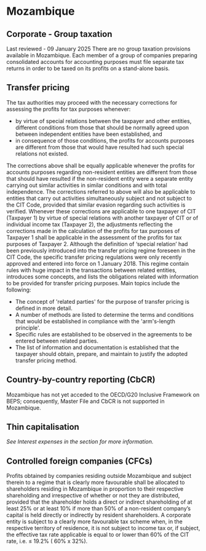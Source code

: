 # Mozambique
## Corporate - Group taxation
Last reviewed - 09 January 2025
There are no group taxation provisions available in Mozambique. Each member of a group of companies preparing consolidated accounts for accounting purposes must file separate tax returns in order to be taxed on its profits on a stand-alone basis.
## Transfer pricing
The tax authorities may proceed with the necessary corrections for assessing the profits for tax purposes whenever:
  * by virtue of special relations between the taxpayer and other entities, different conditions from those that should be normally agreed upon between independent entities have been established, and
  * in consequence of those conditions, the profits for accounts purposes are different from those that would have resulted had such special relations not existed.


The corrections above shall be equally applicable whenever the profits for accounts purposes regarding non-resident entities are different from those that should have resulted if the non-resident entity were a separate entity carrying out similar activities in similar conditions and with total independence.
The corrections referred to above will also be applicable to entities that carry out activities simultaneously subject and not subject to the CIT Code, provided that similar evasion regarding such activities is verified.
Whenever these corrections are applicable to one taxpayer of CIT (Taxpayer 1) by virtue of special relations with another taxpayer of CIT or of individual income tax (Taxpayer 2), the adjustments reflecting the corrections made in the calculation of the profits for tax purposes of Taxpayer 1 shall be applicable in the assessment of the profits for tax purposes of Taxpayer 2.
Although the definition of ‘special relation’ had been previously introduced into the transfer pricing regime foreseen in the CIT Code, the specific transfer pricing regulations were only recently approved and entered into force on 1 January 2018.
This regime contain rules with huge impact in the transactions between related entities, introduces some concepts, and lists the obligations related with information to be provided for transfer pricing purposes. Main topics include the following:
  * The concept of 'related parties' for the purpose of transfer pricing is defined in more detail.
  * A number of methods are listed to determine the terms and conditions that would be established in compliance with the 'arm's-length principle'.
  * Specific rules are established to be observed in the agreements to be entered between related parties.
  * The list of information and documentation is established that the taxpayer should obtain, prepare, and maintain to justify the adopted transfer pricing method.


## Country-by-country reporting (CbCR) 
Mozambique has not yet acceded to the OECD/G20 Inclusive Framework on BEPS; consequently, Master File and CbCR is not supported in Mozambique.
## Thin capitalisation
_See Interest expenses in the section for more information._
## Controlled foreign companies (CFCs)
Profits obtained by companies residing outside Mozambique and subject therein to a regime that is clearly more favourable shall be allocated to shareholders residing in Mozambique in proportion to their respective shareholding and irrespective of whether or not they are distributed, provided that the shareholder holds a direct or indirect shareholding of at least 25% or at least 10% if more than 50% of a non-resident company’s capital is held directly or indirectly by resident shareholders.
A corporate entity is subject to a clearly more favourable tax scheme when, in the respective territory of residence, it is not subject to income tax or, if subject, the effective tax rate applicable is equal to or lower than 60% of the CIT rate, i.e. ≤ 19.2% ( 60% x 32%).
